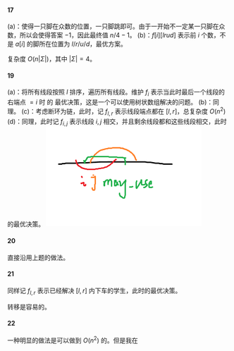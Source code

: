 #### 17

(a)：使得一只脚在众数的位置，一只脚跳即可。由于一开始不一定某一只脚在众数，所以会使得答案 $-1$，因此最终值 $n/4-1$。
(b)：$f[i][lrud]$ 表示前 $i$ 个数，不是 $a[i]$ 的脚所在位置为 $l/r/u/d$，最优方案。

复杂度 $O(n|\Sigma|)$，其中 $|\Sigma|=4$。

#### 19

(a)：将所有线段按照 $l$ 排序，遍历所有线段。维护 $f_i$ 表示当此时最后一个线段的右端点 $=i$ 时 的 最优决策，这是一个可以使用树状数组解决的问题。
(b)：同理。
(c\)：考虑断环为链，此时，记 $f_{l,r}$ 表示线段端点都在 $[l,r]$，总复杂度 $O(n^2)$
(d)：同理，此时记 $f_{i,j}$ 表示线段 $i,j$ 相交，并且剩余线段都和这些线段相交，此时的最优决策。
![输入图片说明](/imgs/2024-07-31/Nz5C7ePQCHITL9Q4.png)

#### 20

直接沿用上题的做法。

#### 21

同样记 $f_{l,r}$ 表示已经解决 $[l,r]$ 内下车的学生，此时的最优决策。

转移是容易的。

#### 22

一种明显的做法是可以做到 $O(n^2)$ 的。但是我在
<!--stackedit_data:
eyJoaXN0b3J5IjpbLTkzNTgzODcyMCwxODY2NjU2MzE1LC0xMT
IwNTYyMjU4LC03NDIwOTYyNzYsMTk1ODQ0MDIxLDUzNDExODE5
MCw2NTIwMzA5MzVdfQ==
-->